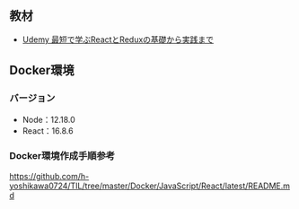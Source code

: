 ## 教材
- [Udemy 最短で学ぶReactとReduxの基礎から実践まで](https://www.udemy.com/react-redux-from-beginning/)

## Docker環境
### バージョン
- Node：12.18.0
- React：16.8.6

### Docker環境作成手順参考
https://github.com/h-yoshikawa0724/TIL/tree/master/Docker/JavaScript/React/latest/README.md
